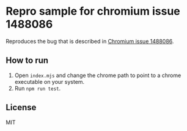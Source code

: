 # Repro sample for chromium issue 1488086

Reproduces the bug that is described in [Chromium issue 1488086](https://bugs.chromium.org/p/chromium/issues/detail?id=1488086).

## How to run

1. Open `index.mjs` and change the chrome path to point to a chrome executable on your system.
2. Run `npm run test`.

## License

MIT